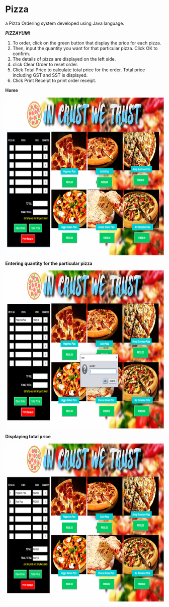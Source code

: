 # Pizza
a Pizza Ordering system developed using Java language.

_**PIZZAYUM!**_
1) To order, click on the green button that display the price for each pizza.
2) Then, input the quantity you want for that particular pizza. Click OK to confirm.
3) The details of pizza are displayed on the left side.
4) click Clear Order to reset order.
5) Click Total Price to calculate total price for the order. Total price including GST and SST is displayed.
6) Click Print Receipt to print order receipt.

**Home**
<p><img src="https://github.com/aisyahzck/Pizza/blob/master/img/home.PNG" width="950" height="500"/> 
<p>
<p>

**Entering quantity for the particular pizza**
<p><img src="https://github.com/aisyahzck/Pizza/blob/master/img/order.PNG" width="950" height="500"/> 
<p>
<p>

**Displaying total price**
<p><img src="https://github.com/aisyahzck/Pizza/blob/master/img/total.PNG" width="950" height="500"/>
<p>
